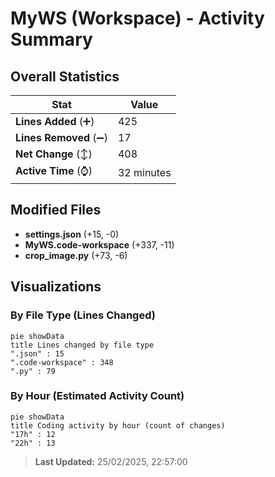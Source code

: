 # MyWS (Workspace) - Activity Summary 

## Overall Statistics

| Stat                   | Value                                                             |
| ---------------------- | ----------------------------------------------------------------- |
| **Lines Added** (➕)   | 425                                          |
| **Lines Removed** (➖) | 17                                        |
| **Net Change** (↕)    | 408                |
| **Active Time** (⌚)   | 32 minutes |


## Modified Files
- **settings.json** (+15, -0)
- **MyWS.code-workspace** (+337, -11)
- **crop_image.py** (+73, -6)

## Visualizations

### By File Type (Lines Changed)

```mermaid
pie showData
title Lines changed by file type
".json" : 15
".code-workspace" : 348
".py" : 79
```

### By Hour (Estimated Activity Count)

```mermaid
pie showData
title Coding activity by hour (count of changes)
"17h" : 12
"22h" : 13
```


> **Last Updated:** 25/02/2025, 22:57:00